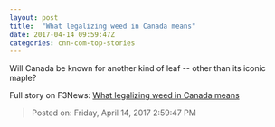 ```yaml
---
layout: post
title:  "What legalizing weed in Canada means"
date: 2017-04-14 09:59:47Z
categories: cnn-com-top-stories
---
```


Will Canada be known for another kind of leaf -- other than its iconic maple?


Full story on F3News: [What legalizing weed in Canada means](http://www.f3nws.com/n/nE3PCD)

> Posted on: Friday, April 14, 2017 2:59:47 PM

